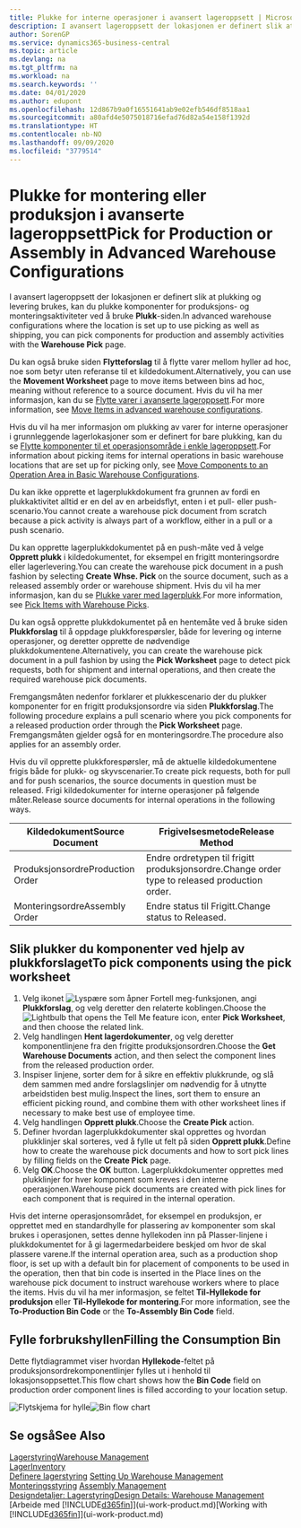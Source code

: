 ```yaml
---
title: Plukke for interne operasjoner i avansert lageroppsett | Microsoft-dokumentasjon
description: I avansert lageroppsett der lokasjonen er definert slik at plukking og levering brukes, kan du plukke komponenter for produksjons- og monteringsaktiviteter ved å bruke **Plukk**-siden.
author: SorenGP
ms.service: dynamics365-business-central
ms.topic: article
ms.devlang: na
ms.tgt_pltfrm: na
ms.workload: na
ms.search.keywords: ''
ms.date: 04/01/2020
ms.author: edupont
ms.openlocfilehash: 12d867b9a0f16551641ab9e02efb546df8518aa1
ms.sourcegitcommit: a80afd4e5075018716efad76d82a54e158f1392d
ms.translationtype: HT
ms.contentlocale: nb-NO
ms.lasthandoff: 09/09/2020
ms.locfileid: "3779514"
---
```

# <a name="pick-for-production-or-assembly-in-advanced-warehouse-configurations"></a><span data-ttu-id="52128-103">Plukke for montering eller produksjon i avanserte lageroppsett</span><span class="sxs-lookup"><span data-stu-id="52128-103">Pick for Production or Assembly in Advanced Warehouse Configurations</span></span>
<span data-ttu-id="52128-104">I avansert lageroppsett der lokasjonen er definert slik at plukking og levering brukes, kan du plukke komponenter for produksjons- og monteringsaktiviteter ved å bruke **Plukk**-siden.</span><span class="sxs-lookup"><span data-stu-id="52128-104">In advanced warehouse configurations where the location is set up to use picking as well as shipping, you can pick components for production and assembly activities with the **Warehouse Pick** page.</span></span>  

<span data-ttu-id="52128-105">Du kan også bruke siden **Flytteforslag** til å flytte varer mellom hyller ad hoc, noe som betyr uten referanse til et kildedokument.</span><span class="sxs-lookup"><span data-stu-id="52128-105">Alternatively, you can use the **Movement Worksheet** page to move items between bins ad hoc, meaning without reference to a source document.</span></span> <span data-ttu-id="52128-106">Hvis du vil ha mer informasjon, kan du se [Flytte varer i avanserte lageroppsett](warehouse-how-to-move-items-in-advanced-warehousing.md).</span><span class="sxs-lookup"><span data-stu-id="52128-106">For more information, see [Move Items in advanced warehouse configurations](warehouse-how-to-move-items-in-advanced-warehousing.md).</span></span>  

<span data-ttu-id="52128-107">Hvis du vil ha mer informasjon om plukking av varer for interne operasjoner i grunnleggende lagerlokasjoner som er definert for bare plukking, kan du se [Flytte komponenter til et operasjonsområde i enkle lageroppsett](warehouse-how-to-move-components-to-an-operation-area-in-basic-warehousing.md).</span><span class="sxs-lookup"><span data-stu-id="52128-107">For information about picking items for internal operations in basic warehouse locations that are set up for picking only, see [Move Components to an Operation Area in Basic Warehouse Configurations](warehouse-how-to-move-components-to-an-operation-area-in-basic-warehousing.md).</span></span>  

<span data-ttu-id="52128-108">Du kan ikke opprette et lagerplukkdokument fra grunnen av fordi en plukkaktivitet alltid er en del av en arbeidsflyt, enten i et pull- eller push-scenario.</span><span class="sxs-lookup"><span data-stu-id="52128-108">You cannot create a warehouse pick document from scratch because a pick activity is always part of a workflow, either in a pull or a push scenario.</span></span>  

<span data-ttu-id="52128-109">Du kan opprette lagerplukkdokumentet på en push-måte ved å velge **Opprett plukk** i kildedokumentet, for eksempel en frigitt monteringsordre eller lagerlevering.</span><span class="sxs-lookup"><span data-stu-id="52128-109">You can create the warehouse pick document in a push fashion by selecting **Create Whse. Pick** on the source document, such as a released assembly order or warehouse shipment.</span></span> <span data-ttu-id="52128-110">Hvis du vil ha mer informasjon, kan du se [Plukke varer med lagerplukk](warehouse-how-to-pick-items-for-warehouse-shipment.md).</span><span class="sxs-lookup"><span data-stu-id="52128-110">For more information, see [Pick Items with Warehouse Picks](warehouse-how-to-pick-items-for-warehouse-shipment.md).</span></span>  

<span data-ttu-id="52128-111">Du kan også opprette plukkdokumentet på en hentemåte ved å bruke siden **Plukkforslag** til å oppdage plukkforespørsler, både for levering og interne operasjoner, og deretter opprette de nødvendige plukkdokumentene.</span><span class="sxs-lookup"><span data-stu-id="52128-111">Alternatively, you can create the warehouse pick document in a pull fashion by using the **Pick Worksheet** page to detect pick requests, both for shipment and internal operations, and then create the required warehouse pick documents.</span></span>  

<span data-ttu-id="52128-112">Fremgangsmåten nedenfor forklarer et plukkescenario der du plukker komponenter for en frigitt produksjonsordre via siden **Plukkforslag**.</span><span class="sxs-lookup"><span data-stu-id="52128-112">The following procedure explains a pull scenario where you pick components for a released production order through the **Pick Worksheet** page.</span></span> <span data-ttu-id="52128-113">Fremgangsmåten gjelder også for en monteringsordre.</span><span class="sxs-lookup"><span data-stu-id="52128-113">The procedure also applies for an assembly order.</span></span>  

<span data-ttu-id="52128-114">Hvis du vil opprette plukkforespørsler, må de aktuelle kildedokumentene frigis både for plukk- og skyvscenarier.</span><span class="sxs-lookup"><span data-stu-id="52128-114">To create pick requests, both for pull and for push scenarios, the source documents in question must be released.</span></span> <span data-ttu-id="52128-115">Frigi kildedokumenter for interne operasjoner på følgende måter.</span><span class="sxs-lookup"><span data-stu-id="52128-115">Release source documents for internal operations in the following ways.</span></span>  

|<span data-ttu-id="52128-116">Kildedokument</span><span class="sxs-lookup"><span data-stu-id="52128-116">Source Document</span></span>|<span data-ttu-id="52128-117">Frigivelsesmetode</span><span class="sxs-lookup"><span data-stu-id="52128-117">Release Method</span></span>|  
|---------------------|--------------------|  
|<span data-ttu-id="52128-118">Produksjonsordre</span><span class="sxs-lookup"><span data-stu-id="52128-118">Production Order</span></span>|<span data-ttu-id="52128-119">Endre ordretypen til frigitt produksjonsordre.</span><span class="sxs-lookup"><span data-stu-id="52128-119">Change order type to released production order.</span></span>|  
|<span data-ttu-id="52128-120">Monteringsordre</span><span class="sxs-lookup"><span data-stu-id="52128-120">Assembly Order</span></span>|<span data-ttu-id="52128-121">Endre status til Frigitt.</span><span class="sxs-lookup"><span data-stu-id="52128-121">Change status to Released.</span></span>|  

## <a name="to-pick-components-using-the-pick-worksheet"></a><span data-ttu-id="52128-122">Slik plukker du komponenter ved hjelp av plukkforslaget</span><span class="sxs-lookup"><span data-stu-id="52128-122">To pick components using the pick worksheet</span></span>  
1.  <span data-ttu-id="52128-123">Velg ikonet ![Lyspære som åpner Fortell meg-funksjonen](media/ui-search/search_small.png "Fortell hva du vil gjøre"), angi **Plukkforslag**, og velg deretter den relaterte koblingen.</span><span class="sxs-lookup"><span data-stu-id="52128-123">Choose the ![Lightbulb that opens the Tell Me feature](media/ui-search/search_small.png "Tell me what you want to do") icon, enter **Pick Worksheet**, and then choose the related link.</span></span>  
2.  <span data-ttu-id="52128-124">Velg handlingen **Hent lagerdokumenter**, og velg deretter komponentlinjene fra den frigitte produksjonsordren.</span><span class="sxs-lookup"><span data-stu-id="52128-124">Choose the **Get Warehouse Documents** action, and then select the component lines from the released production order.</span></span>  
3.  <span data-ttu-id="52128-125">Inspiser linjene, sorter dem for å sikre en effektiv plukkrunde, og slå dem sammen med andre forslagslinjer om nødvendig for å utnytte arbeidstiden best mulig.</span><span class="sxs-lookup"><span data-stu-id="52128-125">Inspect the lines, sort them to ensure an efficient picking round, and combine them with other worksheet lines if necessary to make best use of employee time.</span></span>  
4.  <span data-ttu-id="52128-126">Velg handlingen **Opprett plukk**.</span><span class="sxs-lookup"><span data-stu-id="52128-126">Choose the **Create Pick** action.</span></span>  
5.  <span data-ttu-id="52128-127">Definer hvordan lagerplukkdokumenter skal opprettes og hvordan plukklinjer skal sorteres, ved å fylle ut felt på siden **Opprett plukk**.</span><span class="sxs-lookup"><span data-stu-id="52128-127">Define how to create the warehouse pick documents and how to sort pick lines by filling fields on the **Create Pick** page.</span></span>  
6.  <span data-ttu-id="52128-128">Velg **OK**.</span><span class="sxs-lookup"><span data-stu-id="52128-128">Choose the **OK** button.</span></span> <span data-ttu-id="52128-129">Lagerplukkdokumenter opprettes med plukklinjer for hver komponent som kreves i den interne operasjonen.</span><span class="sxs-lookup"><span data-stu-id="52128-129">Warehouse pick documents are created with pick lines for each component that is required in the internal operation.</span></span>  

<span data-ttu-id="52128-130">Hvis det interne operasjonsområdet, for eksempel en produksjon, er opprettet med en standardhylle for plassering av komponenter som skal brukes i operasjonen, settes denne hyllekoden inn på Plasser-linjene i plukkdokumentet for å gi lagermedarbeidere beskjed om hvor de skal plassere varene.</span><span class="sxs-lookup"><span data-stu-id="52128-130">If the internal operation area, such as a production shop floor, is set up with a default bin for placement of components to be used in the operation, then that bin code is inserted in the Place lines on the warehouse pick document to instruct warehouse workers where to place the items.</span></span> <span data-ttu-id="52128-131">Hvis du vil ha mer informasjon, se feltet **Til-Hyllekode for produksjon** eller **Til-Hyllekode for montering**.</span><span class="sxs-lookup"><span data-stu-id="52128-131">For more information, see the **To-Production Bin Code** or the **To-Assembly Bin Code** field.</span></span>

## <a name="filling-the-consumption-bin"></a><span data-ttu-id="52128-132">Fylle forbrukshyllen</span><span class="sxs-lookup"><span data-stu-id="52128-132">Filling the Consumption Bin</span></span>
<span data-ttu-id="52128-133">Dette flytdiagrammet viser hvordan **Hyllekode**-feltet på produksjonsordrekomponentlinjer fylles ut i henhold til lokasjonsoppsettet.</span><span class="sxs-lookup"><span data-stu-id="52128-133">This flow chart shows how the **Bin Code** field on production order component lines is filled according to your location setup.</span></span>

<span data-ttu-id="52128-134">![Flytskjema for hylle](media/binflow.png "BinFlow")</span><span class="sxs-lookup"><span data-stu-id="52128-134">![Bin flow chart](media/binflow.png "BinFlow")</span></span>  

## <a name="see-also"></a><span data-ttu-id="52128-135">Se også</span><span class="sxs-lookup"><span data-stu-id="52128-135">See Also</span></span>
[<span data-ttu-id="52128-136">Lagerstyring</span><span class="sxs-lookup"><span data-stu-id="52128-136">Warehouse Management</span></span>](warehouse-manage-warehouse.md)  
[<span data-ttu-id="52128-137">Lager</span><span class="sxs-lookup"><span data-stu-id="52128-137">Inventory</span></span>](inventory-manage-inventory.md)  
<span data-ttu-id="52128-138">[Definere lagerstyring](warehouse-setup-warehouse.md)   </span><span class="sxs-lookup"><span data-stu-id="52128-138">[Setting Up Warehouse Management](warehouse-setup-warehouse.md)   </span></span>  
<span data-ttu-id="52128-139">[Monteringsstyring](assembly-assemble-items.md)  </span><span class="sxs-lookup"><span data-stu-id="52128-139">[Assembly Management](assembly-assemble-items.md)  </span></span>  
[<span data-ttu-id="52128-140">Designdetaljer: Lagerstyring</span><span class="sxs-lookup"><span data-stu-id="52128-140">Design Details: Warehouse Management</span></span>](design-details-warehouse-management.md)  
<span data-ttu-id="52128-141">[Arbeide med [!INCLUDE[d365fin](includes/d365fin_md.md)]](ui-work-product.md)</span><span class="sxs-lookup"><span data-stu-id="52128-141">[Working with [!INCLUDE[d365fin](includes/d365fin_md.md)]](ui-work-product.md)</span></span>
